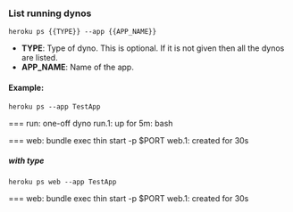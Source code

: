 ### List running dynos

`heroku ps {{TYPE}} --app {{APP_NAME}}`

- <b>TYPE</b>: Type of dyno.  This is optional. If it is not given then all the dynos are listed.
- <b>APP_NAME</b>: Name of the app.

#### Example:

`heroku ps --app TestApp`

=== run: one-off dyno
run.1: up for 5m: bash

=== web: bundle exec thin start -p $PORT
web.1: created for 30s

##### with type

`heroku ps web --app TestApp`

=== web: bundle exec thin start -p $PORT
web.1: created for 30s